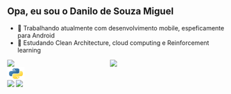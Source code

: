 ## Opa, eu sou o Danilo de Souza Miguel

- 🔭 Trabalhando atualmente com desenvolvimento mobile, espeficamente para Android
- 🌱 Estudando Clean Architecture, cloud computing e Reinforcement learning

<div>
  <a href="https://github.com/Danilo-Miguel">
  <img align="left"  width="47%"  src="https://github-readme-stats.vercel.app/api?username=dsmiguel&show_icons=true&theme=compact " />
<img align="left" width="47%" src="https://github-readme-stats.vercel.app/api/top-langs/?username=dsmiguel&layout=compact" />
</div>

  <div style="display: inline_block"><br>
  <img align="center" alt="Rafa-Python" height="30" width="40" src="https://raw.githubusercontent.com/devicons/devicon/master/icons/python/python-original.svg">
</div>
  
  <div> 
 <a href="https://discord.gg/pDbY76q8Qf" target="_blank"><img src="https://img.shields.io/badge/Discord-7289DA?style=for-the-badge&logo=discord&logoColor=white" target="_blank"></a> 
<!--   <a href = "mailto:contato@gmail.com"><img src="https://img.shields.io/badge/-Gmail-%23333?style=for-the-badge&logo=gmail&logoColor=white" target="_blank"></a> -->
  <a href="https://www.linkedin.com/in/danilo-souza-miguel-4b3b9329/" target="_blank"><img src="https://img.shields.io/badge/-LinkedIn-%230077B5?style=for-the-badge&logo=linkedin&logoColor=white" target="_blank"></a> 
 
<!--   ![Snake animation](https://https://github.com/Danilo-Miguel/blob/output/github-contribution-grid-snake.svg)
  -->
</div>
